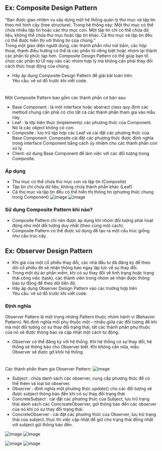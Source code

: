 ## Ex: Composite Design Pattern
"Bạn được giao nhiệm vụ xây dựng một hệ thống quản lý thư mục và tập tin theo mô hình cây (tree structure). Trong hệ thống này:
Một thư mục có thể chứa nhiều tập tin hoặc các thư mục con.
Một tập tin chỉ có thể chứa dữ liệu, không thể chứa thư mục hoặc tập tin khác.
Cả thư mục và tập tin đều có thể được hiển thị với thông tin của chúng."								
Trong một giao diện người dùng, các thành phần như nút bấm, các hộp thoại, thanh điều hướng có thể là các phần tử riêng biệt hoặc nhóm lại thành các phần tử phức tạp hơn. Composite Design Pattern có thể giúp bạn tổ chức các phần tử UI này vào các nhóm hợp lý mà không cần phải thay đổi cách thức hoạt động của chúng.								
* Hãy áp dụng Composite Design Pattern để giải bài toán trên.					
Yêu cầu: vẽ sơ đồ trước khi viết code.					
#
Một Composite Pattern bao gồm các thành phần cơ bản sau:
* Base Component : là một interface hoặc abstract class quy định các method chung cần phải có cho tất cả các thành phần tham gia vào mẫu này.
* Leaf : là lớp hiện thực (implements) các phương thức của Component. Nó là các object không có con.
* Composite : lưu trữ tập hợp các Leaf và cài đặt các phương thức của Base Component. Composite cài đặt các phương thức được định nghĩa trong interface Component bằng cách ủy nhiệm cho các thành phần con xử lý.
* Client: sử dụng Base Component để làm việc với các đối tượng trong Composite.

### Áp dụng
* Thư mục có thể chứa thư mục con và tập tin (Composite)
* Tập tin chỉ chứa dữ liệu, không chứa thành phần khác (Leaf)
* Cả thư mục và tập tin đều có thể hiển thị thông tin (phương thức chung trong Component)
![image](https://github.com/user-attachments/assets/eeb70864-d245-43b6-9f5b-4df3cbd6f6ef)
![image](https://github.com/user-attachments/assets/cc990e8f-4144-4fe2-b61d-a64e0a6b9199)

### Sử dụng Composite Pattern khi nào?
* Composite Pattern chỉ nên được áp dụng khi nhóm đối tượng phải hoạt động như một đối tượng duy nhất (theo cùng một cách).
* Composite Pattern có thể được sử dụng để tạo ra một cấu trúc giống như cấu trúc cây.


## Ex: Observer Design Pattern
* Khi giá của một cổ phiếu thay đổi, các nhà đầu tư đã đăng ký để theo dõi cổ phiếu đó sẽ nhận thông báo ngay lập tức về sự thay đổi.
* Trong một dự án phần mềm, khi có sự thay đổi về tình trạng hoặc trạng thái công việc (task), các thành viên trong nhóm sẽ nhận được thông báo tự động để theo dõi tiến độ.										
* Hãy áp dụng Observer Design Pattern vào các trường hợp trên					
Yêu cầu: vẽ sơ đồ trước khi viết code.					
### Định nghĩa
Observer Pattern là một trong những Pattern thuộc nhóm hành vi (Behavior Pattern). Nó định nghĩa mối phụ thuộc một – nhiều giữa các đối tượng để khi mà một đối tượng có sự thay đổi trạng thái, tất các thành phần phụ thuộc của nó sẽ được thông báo và cập nhật một cách tự động.
* Observer có thể đăng ký với hệ thống. Khi hệ thống có sự thay đổi, hệ thống sẽ thông báo cho Observer biết. Khi không cần nữa, mẫu Observer sẽ được gỡ khỏi hệ thống.
#
Các thành phần tham gia Observer Pattern:
![image](https://github.com/user-attachments/assets/931b6d30-9bab-472c-a1aa-14a421fcaea6)

* Subject : chứa danh sách các observer,  cung cấp phương thức để có thể thêm và loại bỏ observer.
* Observer : định nghĩa một phương thức update() cho các đối tượng sẽ được subject thông báo đến khi có sự thay đổi trạng thái.
* ConcreteSubject : cài đặt các phương thức của Subject, lưu trữ trạng thái danh sách các ConcreateObserver, gửi thông báo đến các observer của nó khi có sự thay đổi trạng thái.
* ConcreteObserver : cài đặt các phương thức của Observer, lưu trữ trạng thái của subject, thực thi việc cập nhật để giữ cho trạng thái đồng nhất với subject gửi thông báo đến.

![image](https://github.com/user-attachments/assets/9ce67c7a-077a-4468-947b-d4e03f235db8)
![image](https://github.com/user-attachments/assets/055d5c4d-a6b8-4990-a611-75c303f6f649)


![image](https://github.com/user-attachments/assets/07a330a1-8389-4796-bd21-39f8a1e52b22)
![image](https://github.com/user-attachments/assets/0a4d6310-9a6b-4c1b-ad0d-73d571d7b0ec)


    
